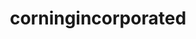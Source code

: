 ---
title: "corningincorporated"
id: tag.id
permalink: "/tags/corningincorporated"
videos: [862,863]
---